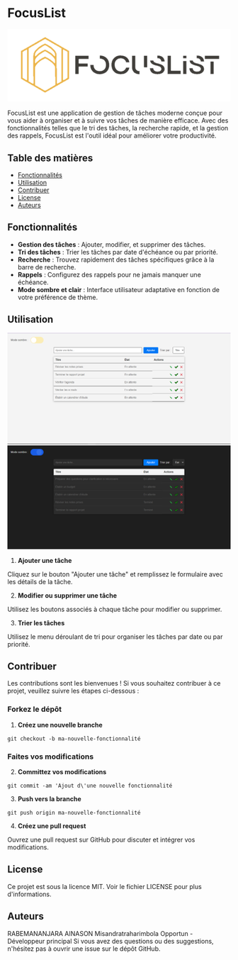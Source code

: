 # FocusList
![Logo of the app.](/favicon.png)

FocusList est une application de gestion de tâches moderne conçue pour vous aider à organiser et à suivre vos tâches de manière efficace. Avec des fonctionnalités telles que le tri des tâches, la recherche rapide, et la gestion des rappels, FocusList est l'outil idéal pour améliorer votre productivité.

## Table des matières

- [Fonctionnalités](#fonctionnalités)
- [Utilisation](#utilisation)
- [Contribuer](#contribuer)
- [License](#license)
- [Auteurs](#auteurs)

## Fonctionnalités

- **Gestion des tâches** : Ajouter, modifier, et supprimer des tâches.
- **Tri des tâches** : Trier les tâches par date d'échéance ou par priorité.
- **Recherche** : Trouvez rapidement des tâches spécifiques grâce à la barre de recherche.
- **Rappels** : Configurez des rappels pour ne jamais manquer une échéance.
- **Mode sombre et clair** : Interface utilisateur adaptative en fonction de votre préférence de thème.

## Utilisation

![Screenshot of the main page with light mode.](/maquette/1.PNG)
![Screenshot of the main page with dark mode.](/maquette/2.PNG)

1. **Ajouter une tâche**

Cliquez sur le bouton "Ajouter une tâche" et remplissez le formulaire avec les détails de la tâche.

2. **Modifier ou supprimer une tâche**

Utilisez les boutons associés à chaque tâche pour modifier ou supprimer.

3. **Trier les tâches**

Utilisez le menu déroulant de tri pour organiser les tâches par date ou par priorité.

## Contribuer
Les contributions sont les bienvenues ! Si vous souhaitez contribuer à ce projet, veuillez suivre les étapes ci-dessous :

### Forkez le dépôt

1. **Créez une nouvelle branche**

```
git checkout -b ma-nouvelle-fonctionnalité
```

### Faites vos modifications

2. **Committez vos modifications**

```
git commit -am 'Ajout d\'une nouvelle fonctionnalité
```

3. **Push vers la branche**

```
git push origin ma-nouvelle-fonctionnalité
```

4. **Créez une pull request**

Ouvrez une pull request sur GitHub pour discuter et intégrer vos modifications.

## License
Ce projet est sous la licence MIT. Voir le fichier LICENSE pour plus d'informations.

## Auteurs
RABEMANANJARA AINASON Misandratraharimbola Opportun - Développeur principal
Si vous avez des questions ou des suggestions, n'hésitez pas à ouvrir une issue sur le dépôt GitHub.
